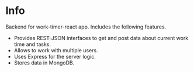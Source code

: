 # Info

Backend for work-timer-react app. Includes the following features.

* Provides REST-JSON interfaces to get and post data about current work time and tasks.
* Allows to work with multiple users.
* Uses Express for the server logic.
* Stores data in MongoDB.

